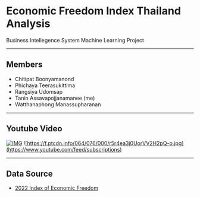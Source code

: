 # Economic Freedom Index Thailand Analysis
Business Intellegence System Machine Learning Project
___
## Members
- Chitipat Boonyamanond
- Phichaya Teerasukittima
- Rangsiya Udomsap
- Tanin Assavapojjanamanee (me)
- Watthanaphong Manassupharanan
___
## Youtube Video
[![IMG](https://f.ptcdn.info/064/076/000/r5r4ea3j0UorVV2H2pQ-o.jpg)](https://www.youtube.com/feed/subscriptions)
![https://f.ptcdn.info/064/076/000/r5r4ea3j0UorVV2H2pQ-o.jpg](https://www.youtube.com/feed/subscriptions)
___
## Data Source
- [2022 Index of Economic Freedom](https://www.heritage.org/index/explore)
